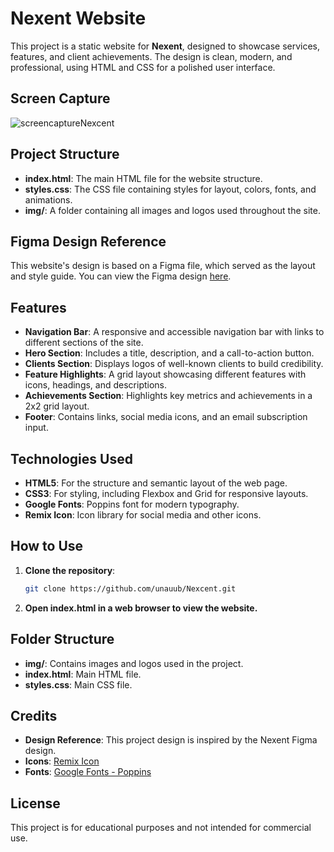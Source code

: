# Nexent Website

This project is a static website for **Nexent**, designed to showcase services, features, and client achievements. The design is clean, modern, and professional, using HTML and CSS for a polished user interface.

## Screen Capture
![screencaptureNexcent](https://github.com/user-attachments/assets/277a8822-e79a-4c20-b67d-3f531a71f8cb)


## Project Structure

- **index.html**: The main HTML file for the website structure.
- **styles.css**: The CSS file containing styles for layout, colors, fonts, and animations.
- **img/**: A folder containing all images and logos used throughout the site.

## Figma Design Reference

This website's design is based on a Figma file, which served as the layout and style guide. You can view the Figma design [here](https://www.figma.com/community/file/1222060007934600841).

## Features

- **Navigation Bar**: A responsive and accessible navigation bar with links to different sections of the site.
- **Hero Section**: Includes a title, description, and a call-to-action button.
- **Clients Section**: Displays logos of well-known clients to build credibility.
- **Feature Highlights**: A grid layout showcasing different features with icons, headings, and descriptions.
- **Achievements Section**: Highlights key metrics and achievements in a 2x2 grid layout.
- **Footer**: Contains links, social media icons, and an email subscription input.

## Technologies Used

- **HTML5**: For the structure and semantic layout of the web page.
- **CSS3**: For styling, including Flexbox and Grid for responsive layouts.
- **Google Fonts**: Poppins font for modern typography.
- **Remix Icon**: Icon library for social media and other icons.

## How to Use

1. **Clone the repository**:
   ```bash
   git clone https://github.com/unauub/Nexcent.git
2. **Open index.html in a web browser to view the website.**

## Folder Structure

- **img/**: Contains images and logos used in the project.
- **index.html**: Main HTML file.
- **styles.css**: Main CSS file.

## Credits

- **Design Reference**: This project design is inspired by the Nexent Figma design.
- **Icons**: [Remix Icon](https://remixicon.com/)
- **Fonts**: [Google Fonts - Poppins](https://fonts.google.com/specimen/Poppins)

## License

This project is for educational purposes and not intended for commercial use.
